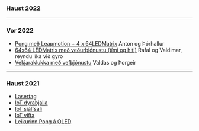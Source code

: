 ### Haust 2022


---

### Vor 2022
- [Pong með Leapmotion + 4 x 64LEDMatrix](https://github.com/Anton-Benediktsson/VESM3-V8) Anton og Þórhallur 
- [64x64 LEDMatrix með veðurþjónustu (tími og hiti)](https://github.com/RafalRo/VESM3) Rafal og Valdimar, reyndu líka við gyro 
- [Vekjaraklukka með vefþjónustu](https://github.com/valdaska21/VESM2V-TH-05CU-Lokaverkefni) Valdas og Þorgeir

<!--
- [OPENCV + facerecognition + hátalara](https://github.com/Tiago-MiguelM/VESM3-VERK8), Tiago og Finnur, virkaði ekki
- [RFID + OLED skráningarkerfi](https://github.com/AndresHaukur/VESM3), Andrés og Úlfur  virkaði ekki nema að einhverju leyti, 
-->

---

### Haust 2021
- [Lasertag](https://github.com/sveinnoli/vesm3_lokaverkefni)
- [IoT dyrabjalla](https://github.com/Andri1411/Verksmidja-III-lokaverk)
- [IoT sjálfsali](https://github.com/LukasMG/Lokaverkefni-VESM3)
- [IoT vifta](https://github.com/viktor-03/lokaverkefniVESM2021)
- [Leikurinn Pong á OLED](https://github.com/BirgirBragi/VESM3Lokaverkefni)
